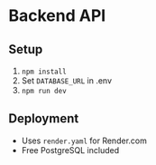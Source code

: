 # Backend API

## Setup
1. `npm install`
2. Set `DATABASE_URL` in .env
3. `npm run dev`

## Deployment
- Uses `render.yaml` for Render.com
- Free PostgreSQL included
